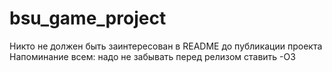 # bsu_game_project
Никто не должен быть заинтересован в README до публикации проекта
Напоминание всем: надо не забывать перед релизом ставить -О3